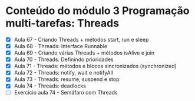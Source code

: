 # Conteúdo do módulo 3 Programação multi-tarefas: Threads

- [x] Aula 67 - Criando Threads + métodos start, run e sleep
- [x] Aula 68 - Threads: Interface Runnable
- [x] Aula 69 - Criando várias Threads + métodos isAlive e join
- [x] Aula 70 - Threads: Definindo prioridades
- [x] Aula 71 - Threads: métodos e blocos sincronizados (synchronized)
- [x] Aula 72 - Threads: notify, wait e notifyAll
- [x] Aula 73 - Threads: resume, suspend e stop
- [x] Aula 74 - Threads: deadlocks
- [ ] Exercício aula 74 - Semáfaro com Threads 